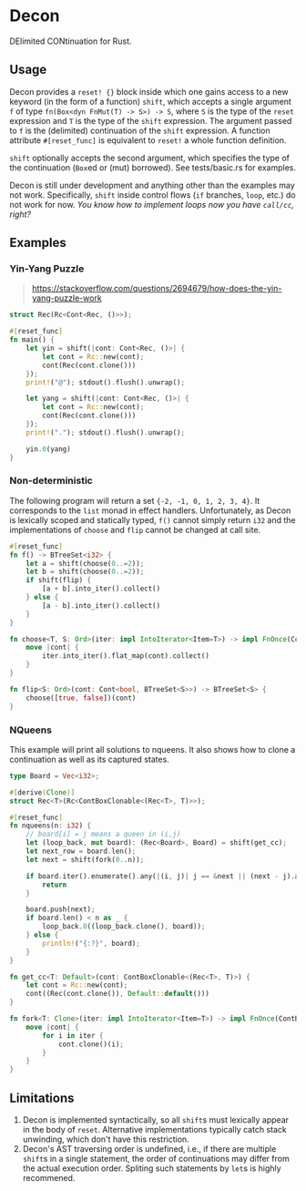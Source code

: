 Decon
=====

DElimited CONtinuation for Rust.

## Usage

Decon provides a `reset! {}` block inside which one gains access to a new keyword (in the form of a function) `shift`,
which accepts a single argument `f` of type `fn(Box<dyn FnMut(T) -> S>) -> S`, where `S` is the type of the `reset`
expression and `T` is the type of the `shift` expression. The argument passed to `f` is the (delimited) continuation of
the `shift` expression. A function attribute `#[reset_func]` is equivalent to `reset!` a whole function definition.

`shift` optionally accepts the second argument, which specifies the type of the continuation (`Box`ed or (mut) borrowed).
See tests/basic.rs for examples.

Decon is still under development and anything other than the examples may not work. Specifically, `shift` inside control
flows (`if` branches, `loop`, etc.) do not work for now. _You know how to implement loops now you have `call/cc`, right?_

## Examples

### Yin-Yang Puzzle

> https://stackoverflow.com/questions/2694679/how-does-the-yin-yang-puzzle-work

```rust
struct Rec(Rc<Cont<Rec, ()>>);

#[reset_func]
fn main() {
    let yin = shift(|cont: Cont<Rec, ()>| {
        let cont = Rc::new(cont);
        cont(Rec(cont.clone()))
    });
    print!("@"); stdout().flush().unwrap();

    let yang = shift(|cont: Cont<Rec, ()>| {
        let cont = Rc::new(cont);
        cont(Rec(cont.clone()))
    });
    print!("."); stdout().flush().unwrap();

    yin.0(yang)
}
```

### Non-deterministic

The following program will return a set `{-2, -1, 0, 1, 2, 3, 4}`. It corresponds to the `list` monad in effect
handlers. Unfortunately, as Decon is lexically scoped and statically typed, `f()` cannot simply return `i32` and the
implementations of `choose` and `flip` cannot be changed at call site.

```rust
#[reset_func]
fn f() -> BTreeSet<i32> {
    let a = shift(choose(0..=2));
    let b = shift(choose(0..=2));
    if shift(flip) {
        [a + b].into_iter().collect()
    } else {
        [a - b].into_iter().collect()
    }
}

fn choose<T, S: Ord>(iter: impl IntoIterator<Item=T>) -> impl FnOnce(Cont<T, BTreeSet<S>>) -> BTreeSet<S> {
    move |cont| {
        iter.into_iter().flat_map(cont).collect()
    }
}

fn flip<S: Ord>(cont: Cont<bool, BTreeSet<S>>) -> BTreeSet<S> {
    choose([true, false])(cont)
}
```

### NQueens

This example will print all solutions to nqueens. It also shows how to clone a continuation as well as its captured
states.

```rust
type Board = Vec<i32>;

#[derive(Clone)]
struct Rec<T>(Rc<ContBoxClonable<(Rec<T>, T)>>);

#[reset_func]
fn nqueens(n: i32) {
    // board[i] = j means a queen in (i,j)
    let (loop_back, mut board): (Rec<Board>, Board) = shift(get_cc);
    let next_row = board.len();
    let next = shift(fork(0..n));

    if board.iter().enumerate().any(|(i, j)| j == &next || (next - j).abs() as usize == next_row - i) {
        return
    }

    board.push(next);
    if board.len() < n as _ {
        loop_back.0((loop_back.clone(), board));
    } else {
        println!("{:?}", board);
    }
}

fn get_cc<T: Default>(cont: ContBoxClonable<(Rec<T>, T)>) {
    let cont = Rc::new(cont);
    cont((Rec(cont.clone()), Default::default()))
}

fn fork<T: Clone>(iter: impl IntoIterator<Item=T>) -> impl FnOnce(ContBoxOnceClonable<T>) {
    move |cont| {
        for i in iter {
            cont.clone()(i);
        }
    }
}
```

## Limitations

1. Decon is implemented syntactically, so all `shift`s must lexically appear in the body of `reset`. Alternative
   implementations typically catch stack unwinding, which don't have this restriction.
2. Decon's AST traversing order is undefined, i.e., if there are multiple `shift`s in a single statement, the order of
   continuations may differ from the actual execution order. Spliting such statements by `let`s is highly recommened.